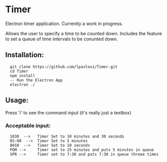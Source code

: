 # Timer
Electron timer application. Currently a work in progress.

Allows the user to specify a time to be counted down.
Includes the feature to set a queue of time intervals to be conunted down.

## Installation:
```
  git clone https://github.com/lpavlovi/Timer.git
  cd Timer
  npm install
  -- Run the Electron App
  electron ./
```
## Usage:
Press 'i' to see the command input (it's really just a textbox)
###  Acceptable input:
```
  1030  -->   Timer Set to 10 minutes and 30 seconds
  05:00  -->  Timer Set to 5 minutes
  0010  -->   Timer Set to 10 seconds
  POM -->     Timer set to 25 minutes and puts 5 minutes in queue
  SPR -->     Timer set to 7:30 and puts 7:30 in queue threee times
```
